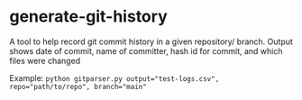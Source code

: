 # generate-git-history

A tool to help record git commit history in a given repository/ branch. Output shows date of commit, name of committer, hash id for commit, and which files were changed

Example:
```python gitparser.py output="test-logs.csv", repo="path/to/repo", branch="main"```
